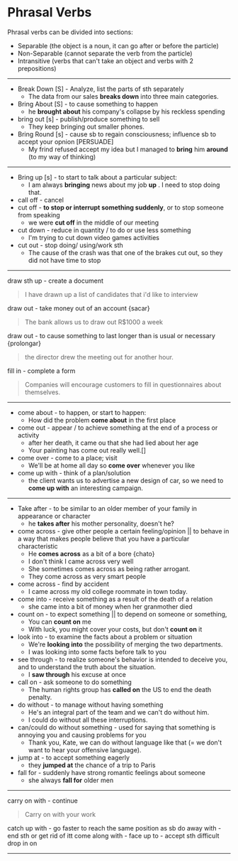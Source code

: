 
# Phrasal Verbs

Phrasal verbs can be divided into sections:
* Separable (the object is a noun, it can go after or before the particle)
* Non-Separable (cannot separate the verb from the particle)
* Intransitive (verbs that can't take an object and verbs with 2 prepositions)

---

* Break Down [S] - Analyze, list the parts of sth separately
	* The data from our sales **breaks down** into three main categories.
* Bring About [S] - to cause something to happen
	* he **brought about** his company's collapse by his reckless spending
* bring out [s] - publish/produce something to sell
	* They keep bringing out smaller phones.
* Bring Round [s] - cause sb to regain consciousness; influence sb to accept your opnion [PERSUADE]
	* My frind refused accept my idea but I managed to **bring** him **around** (to my way of thinking)

---

* Bring up [s] - to start to talk about a particular subject:
	* I am always **bringing** news about my job **up** . I need to stop doing that.
* call off - cancel 
* cut off - **to stop or interrupt something suddenly**, or to stop someone from speaking
	* we were **cut off** in the middle of our meeting
* cut down - reduce in quantity / to do or use less something
	* I'm trying to cut down video games activities
* cut out - stop doing/ using/work sth
	* The cause of the crash was that one of the brakes cut out, so they did not have time to stop

---

draw sth up - create a document
>  I have drawn up a list of candidates that i'd like to interview

draw out - take money out of an account {sacar}
> The bank allows us to draw out R$1000 a week

draw out - to cause something to last longer than is usual or necessary {prolongar}
> the director drew the meeting out for another hour.

fill in  - complete a form
> Companies will encourage customers to fill in questionnaires about themselves.


---

* come about - to happen, or start to happen:
	* How did the problem **come about** in the first place
* come out - appear / to achieve something at the end of a process or activity
	*  after her death, it came ou that she had lied about her age
	* Your painting has come out really well.[]
* come over - come to a place; visit
	*  We'll be at home all day so **come over** whenever you like
* come up with - think of a plan/solution
	*  the client wants us to advertise a new design of car, so we need to **come up with** an interesting campaign.

---

* Take after  - to be similar to an older member of your family in appearance or character
	* he **takes after** his mother personality, doesn't he?
* come across - give other people a certain feeling/opinion || to behave in a way that makes people believe that you have a particular characteristic
	* He **comes across** as a bit of a bore {chato}
	* I don't think I came across very well
	* She sometimes comes across as being rather arrogant.
	* They come across as very smart people
* come across -  find by accident
	* I came across my old college roommate in town today.
* come into - receive something as a result of the death of a relation 
	* she came into a bit of money when her granmother died
*  count on -  to expect something ||   to depend on someone or something,
	* You can **count on** me
	* With luck, you might cover your costs, but don't **count on** it
*  look into - to examine the facts about a problem or situation
	* We're **looking into** the possibility of merging the two departments.
	* I was looking into some facts before talk to you
*  see through - to realize someone's behavior is intended to deceive you, and to understand the truth about the situation.
	* I **saw through** his excuse at once
*  call on - ask someone to do something
	* The human rights group has **called on** the US to end the death penalty.
* do without - to manage without having something
	* He's an integral part of the team and we can't do without him.
	* I could do without all these interruptions.	
* can/could do without something - used for saying that something is annoying you and causing problems for you
	* Thank you, Kate, we can do without language like that (= we don't want to hear your offensive language).
*  jump at - to accept something eagerly
	* they **jumped at** the chance of a trip to Paris
* fall for - suddenly have strong romantic feelings about someone
	* she always **fall for** older men

--- 
carry on with - continue
> Carry on with your work

catch up with - go faster to reach the same position as sb
do away with - end sth or get rid of itt
come along with - 
face up to - accept sth difficult
drop in on


---
